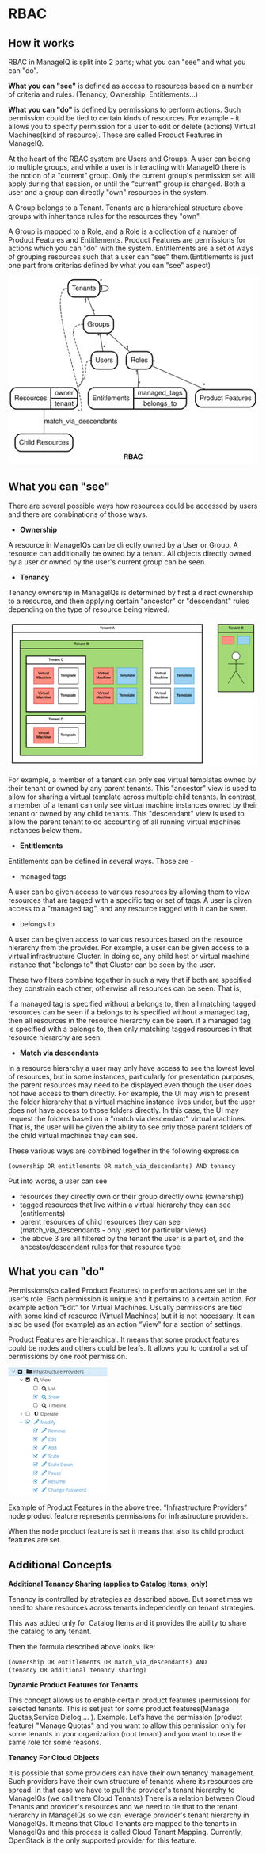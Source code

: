 # RBAC


## How it works

RBAC in ManageIQ is split into 2 parts; what you can "see" and what you can "do".

**What you can "see"** is defined as access to resources based on a number of criteria and rules. (Tenancy, Ownership, Entitlements...)

**What you can "do"** is defined by permissions to perform actions. Such permission could be tied to certain kinds of resources. For example - it allows you to specify permission for a user to  edit or delete (actions) Virtual Machines(kind of resource). These are called Product Features in ManageIQ.

At the heart of the RBAC system are Users and Groups. A user can belong to multiple groups, and while a user is interacting with ManageIQ there is the notion of a "current" group. Only the current group's permission set will apply during that session, or until the "current" group is changed. Both a user and a group can directly "own" resources in the system.

A Group belongs to a Tenant. Tenants are a hierarchical structure above groups with inheritance rules for the resources they "own".

A Group is mapped to a Role, and a Role is a collection of a number of Product Features and Entitlements. Product Features are permissions for actions which you can "do" with the system. Entitlements are a set of ways of grouping resources such that a user can "see" them.(Entitlements is just one part from criterias defined by  what you can "see" aspect)

![](images/rbac.svg)


## What you can "see"
There are several possible ways how resources could be accessed by users and there are combinations of those ways.

- **Ownership**

A resource in ManageIQs can be directly owned by a User or Group. A resource can additionally be owned by a tenant. All objects directly owned by a user or owned by the user's current group can be seen.


- **Tenancy**

Tenancy ownership in ManageIQs is determined by first a direct ownership to a resource, and then applying certain "ancestor" or "descendant" rules depending on the type of resource being viewed.


![Tenancy](images/tenancy.svg)

For example, a member of a tenant can only see virtual templates owned by their tenant or owned by any parent tenants. This "ancestor" view is used to allow for sharing a virtual template across multiple child tenants. In contrast, a member of a tenant can only see virtual machine instances owned by their tenant or owned by any child tenants. This "descendant" view is used to allow the parent tenant to do accounting of all running virtual machines instances below them.


- **Entitlements**

Entitlements can be defined in several ways. Those are -

  - managed tags

A user can be given access to various resources by allowing them to view resources that are tagged with a specific tag or set of tags. A user is given access to a "managed tag", and any resource tagged with it can be seen.

  - belongs to

A user can be given access to various resources based on the resource hierarchy from the provider. For example, a user can be given access to a virtual infrastructure Cluster. In doing so, any child host or virtual machine instance that "belongs to" that Cluster can be seen by the user.

These two filters combine together in such a way that if both are specified they constrain each other, otherwise all resources can be seen. That is,

if a managed tag is specified without a belongs to, then all matching tagged resources can be seen
if a belongs to is specified without a managed tag, then all resources in the resource hierarchy can be seen.
if a managed tag is specified with a belongs to, then only matching tagged resources in that resource hierarchy are seen.


- **Match via descendants**

In a resource hierarchy a user may only have access to see the lowest level of resources, but in some instances, particularly for presentation purposes, the parent resources may need to be displayed even though the user does not have access to them directly. For example, the UI may wish to present the folder hierarchy that a virtual machine instance lives under, but the user does not have access to those folders directly. In this case, the UI may request the folders based on a "match via descendant" virtual machines. That is, the user will be given the ability to see only those parent folders of the child virtual machines they can see.

These various ways are combined together in the following expression

```
(ownership OR entitlements OR match_via_descendants) AND tenancy
```

Put into words, a user can see

- resources they directly own or their group directly owns (ownership)
- tagged resources that live within a virtual hierarchy they can see (entitlements)
- parent resources of child resources they can see (match_via_descendants - only used for particular views)
- the above 3 are all filtered by the tenant the user is a part of, and the ancestor/descendant rules for that resource type


## What you can "do"

Permissions(so called Product Features) to perform actions are set in the user's role. Each permission is unique and it pertains to a certain action. For example action “Edit” for Virtual Machines. Usually permissions are tied with some kind of resource (Virtual Machines) but it is not necessary. It can also be used (for example) as an action “View” for a section of settings.

Product Features are hierarchical. It means that some product features could be nodes and others could be leafs. It allows you to control a set of permissions by one root permission.

![RBAC](images/miq_product_featuretree.png)

Example of Product Features in the above tree. “Infrastructure Providers” node product feature represents permissions for infrastructure providers.

When the node product feature is set it means that also its child product features are set.

## Additional Concepts

**Additional Tenancy Sharing (applies to Catalog Items, only)**

Tenancy is controlled by strategies as described above. But sometimes we need to share resources across tenants independently on tenant strategies.

This was added only for Catalog Items and it provides the ability to share the catalog to any tenant.

Then the formula described above looks like:

```
(ownership OR entitlements OR match_via_descendants) AND 
(tenancy OR additional tenancy sharing)
```

**Dynamic Product Features for Tenants**

This concept allows us to enable certain product features (permission) for selected tenants. This is set just for some product features(Manage Quotas,Service Dialog,... ).
Example. Let’s have the permission (product feature) "Manage Quotas" and you want to allow this permission only for some tenants in your organization (root tenant) and you want to use the same role for some reasons.


**Tenancy For Cloud Objects**

It is possible that some providers can have their own tenancy management. Such providers have their own structure of tenants where its resources are spread. In that case we have to pull the provider's tenant hierarchy to ManageIQs (we call them Cloud Tenants) There is a relation between Cloud Tenants and provider's resources and we need to tie that to the tenant hierarchy in ManageIQs so we can leverage provider's tenant hierarchy in ManageIQs. It means that Cloud Tenants are mapped to the tenants in ManageIQs and this process is called Cloud Tenant Mapping. Currently, OpenStack is the only supported provider for this feature.
